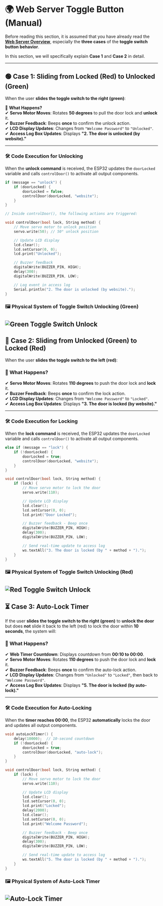 # 🌍 Web Server Toggle Button (Manual)

Before reading this section, it is assumed that you have already read the **[Web Server Overview](Web%20Server%20Overview.md)**, especially the **three cases** of the **toggle switch button behavior**. 

In this section, we will specifically explain **Case 1** and **Case 2** in detail.

---

## 🟢 **Case 1: Sliding from Locked (Red) to Unlocked (Green)**  

When the user **slides the toggle switch to the right (green)**:  

📌 **What Happens?**  
✔ **Servo Motor Moves**: Rotates **50 degrees** to pull the door lock and **unlock** it.  
✔ **Buzzer Feedback**: Beeps **once** to confirm the unlock action.  
✔ **LCD Display Updates**: Changes from `"Welcome Password"` to `"Unlocked"`.  
✔ **Access Log Box Updates**: Displays **"2. The door is unlocked (by website)."**  

---

### 🛠 **Code Execution for Unlocking**
When the **unlock command** is received, the ESP32 updates the `doorLocked` variable and calls `controlDoor()` to activate all output components.

```cpp
if (message == "unlock") {  
    if (doorLocked) {  
        doorLocked = false;  
        controlDoor(doorLocked, "website");  
    }  
}

// Inside controlDoor(), the following actions are triggered:

void controlDoor(bool lock, String method) {
    // Move servo motor to unlock position
    servo.write(50); // 50° unlock position

    // Update LCD display
    lcd.clear();
    lcd.setCursor(0, 0);
    lcd.print("Unlocked");

    // Buzzer feedback
    digitalWrite(BUZZER_PIN, HIGH);
    delay(300);
    digitalWrite(BUZZER_PIN, LOW);

    // Log event in access log
    Serial.println("2. The door is unlocked (by website).");
}
```
### 🖼 Physical System of Toggle Switch Unlocking (Green)  
![Green Toggle Switch Unlock](https://github.com/Hotsunlok/ESP32-smart-door-system/blob/47aa88fa813dff734f4740a02ddb9a84ae1a469c/grenlockphysical.jpg)
---
## 🔴 **Case 2: Sliding from Unlocked (Green) to Locked (Red)**  

When the user **slides the toggle switch to the left (red)**:

### 🔧 **What Happens?**  
✔ **Servo Motor Moves**: Rotates **110 degrees** to push the door lock and **lock** it.  
✔ **Buzzer Feedback**: Beeps **once** to confirm the lock action.  
✔ **LCD Display Updates**: Changes from `"Welcome Password"` to `"Locked"`.  
✔ **Access Log Box Updates**: Displays **"3. The door is locked (by website)."**  

---

### 🛠 **Code Execution for Locking**  
When the **lock command** is received, the ESP32 updates the `doorLocked` variable and calls `controlDoor()` to activate all output components.  

```cpp
else if (message == "lock") {  
    if (!doorLocked) {  
        doorLocked = true;  
        controlDoor(doorLocked, "website");  
    }  
}

void controlDoor(bool lock, String method) {
    if (lock) {
        // Move servo motor to lock the door
        servo.write(110);  

        // Update LCD display
        lcd.clear();
        lcd.setCursor(0, 0);
        lcd.print("Door Locked");

        // Buzzer feedback - Beep once
        digitalWrite(BUZZER_PIN, HIGH);
        delay(300);
        digitalWrite(BUZZER_PIN, LOW);

        // Send real-time update to access log
        ws.textAll("3. The door is locked (by " + method + ").");
    }
}
```
### 🖼 Physical System of Toggle Switch Unlocking (Red)  
![Red Toggle Switch Unlock](https://github.com/Hotsunlok/ESP32-smart-door-system/blob/b9c9badf4eea30a0e114956239290f16a34299ba/redswitchphyscial.jpg)
---
## ⏳ **Case 3: Auto-Lock Timer**  

If the user **slides the toggle switch to the right (green)** to **unlock the door** but does **not** slide it back to the left (red) to lock the door within **10 seconds**, the system will:

### 🔧 **What Happens?**  
✔ **Web Timer Countdown**: Displays countdown from **00:10 to 00:00**.  
✔ **Servo Motor Moves**: Rotates **110 degrees** to push the door lock and **lock** it.  
✔ **Buzzer Feedback**: Beeps **once** to confirm the auto-lock action.  
✔ **LCD Display Updates**: Changes from `"Unlocked"` to `"Locked"`, then back to `"Welcome Password"`.  
✔ **Access Log Box Updates**: Displays **"5. The door is locked (by auto-lock)."**  

---

### 🛠 **Code Execution for Auto-Locking**  
When the **timer reaches 00:00**, the ESP32 **automatically** locks the door and updates all output components.  

```cpp
void autoLockTimer() {
    delay(10000);  // 10-second countdown
    if (!doorLocked) {  
        doorLocked = true;  
        controlDoor(doorLocked, "auto-lock");  
    }  
}

void controlDoor(bool lock, String method) {
    if (lock) {
        // Move servo motor to lock the door
        servo.write(110);  

        // Update LCD display
        lcd.clear();
        lcd.setCursor(0, 0);
        lcd.print("Locked");
        delay(2000);
        lcd.clear();
        lcd.setCursor(0, 0);
        lcd.print("Welcome Password");

        // Buzzer feedback - Beep once
        digitalWrite(BUZZER_PIN, HIGH);
        delay(300);
        digitalWrite(BUZZER_PIN, LOW);

        // Send real-time update to access log
        ws.textAll("5. The door is locked (by " + method + ").");
    }
}
```
### 🖼 Physical System of Auto-Lock Timer  
![Auto-Lock Timer](https://github.com/Hotsunlok/ESP32-smart-door-system/blob/b9c9badf4eea30a0e114956239290f16a34299ba/redswitchphyscial.jpg)
---
